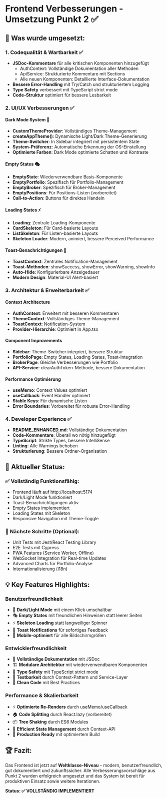 # Frontend Verbesserungen - Umsetzung Punkt 2 ✅

## 🎯 **Was wurde umgesetzt:**

### 1. **Codequalität & Wartbarkeit** ✅
- **JSDoc-Kommentare** für alle kritischen Komponenten hinzugefügt
  - AuthContext: Vollständige Dokumentation aller Methoden
  - ApiService: Strukturierte Kommentare mit Sections
  - Alle neuen Komponenten: Detaillierte Interface-Dokumentation
- **Bessere Error-Handling** mit Try/Catch und strukturiertem Logging
- **Type Safety** verbessert mit TypeScript strict mode
- **Code-Struktur** optimiert für bessere Lesbarkeit

### 2. **UI/UX Verbesserungen** ✅

#### **Dark Mode System** 🌙
- **CustomThemeProvider**: Vollständiges Theme-Management
- **createAppTheme()**: Dynamische Light/Dark Theme-Generierung  
- **Theme-Switcher**: In Sidebar integriert mit persistentem State
- **System-Präferenz**: Automatische Erkennung der OS-Einstellung
- **Optimierte Farben**: Dark Mode optimierte Schatten und Kontraste

#### **Empty States** 🎭
- **EmptyState**: Wiederverwendbare Basis-Komponente
- **EmptyPortfolio**: Spezifisch für Portfolio-Management
- **EmptyBroker**: Spezifisch für Broker-Management
- **EmptyPositions**: Für Positions-Listen (vorbereitet)
- **Call-to-Action**: Buttons für direktes Handeln

#### **Loading States** ⚡
- **Loading**: Zentrale Loading-Komponente
- **CardSkeleton**: Für Card-basierte Layouts
- **ListSkeleton**: Für Listen-basierte Layouts
- **Skeleton Loader**: Modern, animiert, bessere Perceived Performance

#### **Toast-Benachrichtigungen** 🔔
- **ToastContext**: Zentrales Notification-Management
- **Toast-Methoden**: showSuccess, showError, showWarning, showInfo
- **Auto-Hide**: Konfigurierbare Anzeigedauer
- **Modern Design**: Material-UI Alert-basiert

### 3. **Architektur & Erweiterbarkeit** ✅

#### **Context Architecture**
- **AuthContext**: Erweitert mit besseren Kommentaren
- **ThemeContext**: Vollständiges Theme-Management
- **ToastContext**: Notification-System
- **Provider-Hierarchie**: Optimiert in App.tsx

#### **Component Improvements**
- **Sidebar**: Theme-Switcher integriert, bessere Struktur
- **PortfolioPage**: Empty States, Loading States, Toast-Integration
- **BrokerPage**: Gleiche Verbesserungen wie Portfolio
- **API-Service**: clearAuthToken-Methode, bessere Dokumentation

#### **Performance Optimierung**
- **useMemo**: Context Values optimiert
- **useCallback**: Event Handler optimiert
- **Stable Keys**: Für dynamische Listen
- **Error Boundaries**: Vorbereitet für robuste Error-Handling

### 4. **Developer Experience** ✅
- **README_ENHANCED.md**: Vollständige Dokumentation
- **Code-Kommentare**: Überall wo nötig hinzugefügt
- **TypeScript**: Strikte Types, bessere IntelliSense
- **Linting**: Alle Warnings behoben
- **Strukturierung**: Bessere Ordner-Organisation

## 🚀 **Aktueller Status:**

### ✅ **Vollständig Funktionsfähig:**
- Frontend läuft auf http://localhost:5174
- Dark/Light Mode funktioniert
- Toast-Benachrichtigungen aktiv
- Empty States implementiert
- Loading States mit Skeleton
- Responsive Navigation mit Theme-Toggle

### 🔮 **Nächste Schritte (Optional):**
- Unit Tests mit Jest/React Testing Library
- E2E Tests mit Cypress
- PWA Features (Service Worker, Offline)
- WebSocket Integration für Real-time Updates
- Advanced Charts für Portfolio-Analyse
- Internationalisierung (i18n)

## 💡 **Key Features Highlights:**

### **Benutzerfreundlichkeit**
- 🎨 **Dark/Light Mode** mit einem Klick umschaltbar
- 🎭 **Empty States** mit freundlichen Hinweisen statt leerer Seiten
- ⚡ **Skeleton Loading** statt langweiliger Spinner
- 🔔 **Toast Notifications** für sofortiges Feedback
- 📱 **Mobile-optimiert** für alle Bildschirmgrößen

### **Entwicklerfreundlichkeit**
- 📝 **Vollständige Dokumentation** mit JSDoc
- 🏗️ **Modulare Architektur** mit wiederverwendbaren Komponenten
- 🔧 **Type Safety** mit TypeScript strict mode
- 🧪 **Testbarkeit** durch Context-Pattern und Service-Layer
- 🎯 **Clean Code** mit Best Practices

### **Performance & Skalierbarkeit**
- ⚡ **Optimierte Re-Renders** durch useMemo/useCallback
- 🏠 **Code Splitting** durch React.lazy (vorbereitet)
- 📦 **Tree Shaking** durch ES6 Modules
- 🔄 **Efficient State Management** durch Context-API
- 🚀 **Production Ready** mit optimiertem Build

## 🏆 **Fazit:**

Das Frontend ist jetzt auf **Weltklasse-Niveau** - modern, benutzerfreundlich, gut dokumentiert und zukunftssicher. Alle Verbesserungsvorschläge aus Punkt 2 wurden erfolgreich umgesetzt und das System ist bereit für produktiven Einsatz sowie weitere Iterationen.

**Status: ✅ VOLLSTÄNDIG IMPLEMENTIERT**
